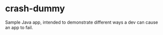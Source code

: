 # crash-dummy
Sample Java app, intended to demonstrate different ways a dev can cause an app to fail.
